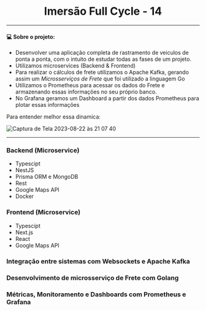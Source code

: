 <!-- Logo -->

<div align="center">
  <img src="https://fullcycle.com.br/wp-content/themes/fullcycle/assets/images/fullcycle-logo.svg" loading="lazy" alt="">
  
</div>


<div align="center">
  
  # Imersão Full Cycle - 14 
</div>

<hr />

#### 💻 Sobre o projeto:
* Desenvolver uma aplicação completa de rastramento de veiculos de ponta a ponta, com o intuito de estudar todas as fases de um projeto.
* Utilizamos microservices (Backend  & Frontend)
* Para realizar o cálculos de frete utilizamos o Apache Kafka, gerando assim um *Microsserviços de Frete* que foi utilizado a linguagem Go
* Utilizamos o Prometheus para acessar os dados do Frete e armazenando essas informações no seu próprio banco.
* No Grafana geramos um Dashboard a partir dos dados Prometheus para plotar essas informações

Para entender melhor essa dinamica:

![Captura de Tela 2023-08-22 às 21 07 40](https://github.com/arthurlopesr/imersao-full-cycle/assets/72874475/e53d7956-394c-4dff-b661-d2c6189ee60b)

<hr />

### Backend (Microservice)
- Typescipt
- NestJS
- Prisma ORM e MongoDB
- Rest
- Google Maps API
- Docker

### Frontend (Microservice)
- Typescipt
- Next.js
- React
- Google Maps API

### Integração entre sistemas com Websockets e Apache Kafka
### Desenvolvimento de microsserviço de Frete com Golang
### Métricas, Monitoramento e Dashboards com Prometheus e Grafana
